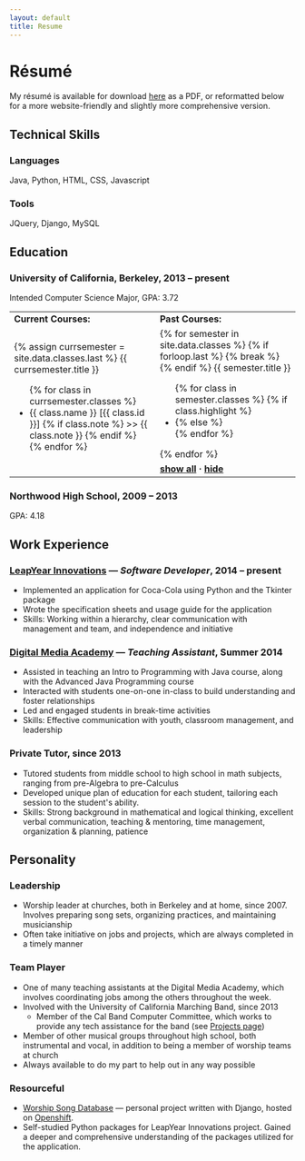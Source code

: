 ```yaml
---
layout: default
title: Resume
---
```


R&eacute;sum&eacute;
====================
My r&eacute;sum&eacute; is available for download [here](resources/resume.pdf) as a PDF, or reformatted below for a more website-friendly and slightly more comprehensive version.

## Technical Skills ##

### Languages ###
Java, Python, HTML, CSS, Javascript

### Tools ###
JQuery, Django, MySQL

## Education ##

### University of California, Berkeley, 2013 &ndash; present ###
Intended Computer Science Major, GPA: 3.72

<table>
    <tr>
        <td><b>Current Courses:</b></td>
        <td><b>Past Courses:</b></td>
    </tr>
    <tr id="courses">
        <td rowspan="2">
            {% assign currsemester = site.data.classes.last %}
            {{ currsemester.title }}
            <ul>
                {% for class in currsemester.classes %}
                    <li>{{ class.name }} [{{ class.id }}]
                        {% if class.note %} >> {{ class.note }} {% endif %}
                    </li>
                {% endfor %}
            </ul>
        </td>
        <td>
            {% for semester in site.data.classes %}
                {% if forloop.last %}
                    {% break %}
                {% endif %}
                {{ semester.title }}
                <ul>
                    {% for class in semester.classes %}
                        {% if class.highlight %}
                            <li>
                        {% else %}
                            <li class="hidable" style="display:none;">
                        {% endif %}
                        {{ class.name }} [{{ class.id }}]
                        {% if class.note %} >> {{ class.note }} {% endif %}</li>
                    {% endfor %}
                </ul>
            {% endfor %}
        </td>
    </tr>
    <tr>
        <td><b>
            <a href="#" onclick="$('.hidable').show(); return false;">show all</a> &middot; 
            <a href="#" onclick="$('.hidable').hide(); return false;">hide</a>
        </b></td>
    </tr>
</table>

### Northwood High School, 2009 &ndash; 2013 ###
GPA: 4.18

## Work Experience ##

### <a href="http://leapyearinnovations.com" target="_blank">LeapYear Innovations</a> &mdash; _Software Developer_, 2014 &ndash; present ###
* Implemented an application for Coca-Cola using Python and the Tkinter package
* Wrote the specification sheets and usage guide for the application
* Skills: Working within a hierarchy, clear communication with management and team, and independence and initiative

### <a href="http://digitalmediaacademy.org" target="_blank">Digital Media Academy</a> &mdash; _Teaching Assistant_, Summer 2014 ###
* Assisted in teaching an Intro to Programming with Java course, along with the Advanced Java Programming course
* Interacted with students one-on-one in-class to build understanding and foster relationships
* Led and engaged students in break-time activities
* Skills: Effective communication with youth, classroom management, and leadership

### Private Tutor, since 2013 ###
* Tutored students from middle school to high school in math subjects, ranging from pre-Algebra to pre-Calculus
* Developed unique plan of education for each student, tailoring each session to the student's ability.
* Skills: Strong background in mathematical and logical thinking, excellent verbal communication, teaching & mentoring, time management, organization & planning, patience

## Personality ##

### Leadership ###
* Worship leader at churches, both in Berkeley and at home, since 2007. Involves preparing song sets, organizing practices, and maintaining musicianship
* Often take initiative on jobs and projects, which are always completed in a timely manner

### Team Player ###
* One of many teaching assistants at the Digital Media Academy, which involves coordinating jobs among the others throughout the week.
* Involved with the University of California Marching Band, since 2013
    - Member of the Cal Band Computer Committee, which works to provide any tech assistance for the band (see [Projects page](/projects))
* Member of other musical groups throughout high school, both instrumental and vocal, in addition to being a member of worship teams at church
* Always available to do my part to help out in any way possible

### Resourceful ###
* <a href="http://worshipdatabase.info" target="_blank">Worship Song Database</a> &mdash; personal project written with Django, hosted on <a href="http://openshift.com" target="_blank">Openshift</a>.
* Self-studied Python packages for LeapYear Innovations project. Gained a deeper and comprehensive understanding of the packages utilized for the application.